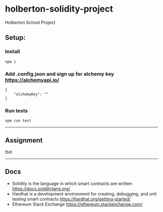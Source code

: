 # holberton-solidity-project
Holberton School Project

## Setup:

### Install

```
npm i
```

### Add .config.json and sign up for alchemy key https://alchemyapi.io/

```
{
    "alchemyKey": ""
}
```

### Run tests

```
npm run test
```

---

## Assignment

tbd

---

## Docs

- Solidity is the language in which smart contracts are written https://docs.soliditylang.org/
- Hardhat is a development environment for creating, debugging, and unit testing smart contracts https://hardhat.org/getting-started/
- Ethereum Stack Exchange https://ethereum.stackexchange.com/
